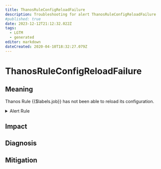 ```yaml
---
title: ThanosRuleConfigReloadFailure
description: Troubleshooting for alert ThanosRuleConfigReloadFailure
#published: true
date: 2023-12-12T21:12:32.022Z
tags: 
  - LGTM
  - generated
editor: markdown
dateCreated: 2020-04-10T18:32:27.079Z
---
```


# ThanosRuleConfigReloadFailure

## Meaning
[//]: # "Short paragraph that explains what the alert means"
Thanos Rule {{$labels.job}} has not been able to reload its configuration.

<details>
  <summary>Alert Rule</summary>

{{% rule "thanos/thanos-ruler.yml" "ThanosRuleConfigReloadFailure" %}}

<!-- Rule when generated

```yaml
alert: ThanosRuleConfigReloadFailure
expr: avg by (job, instance) (thanos_rule_config_last_reload_successful{job=~".*thanos-rule.*"}) != 1
for: 5m
labels:
    severity: info
annotations:
    summary: Thanos Rule Config Reload Failure (instance {{ $labels.instance }})
    description: |-
        Thanos Rule {{$labels.job}} has not been able to reload its configuration.
          VALUE = {{ $value }}
          LABELS = {{ $labels }}
    runbook: https://github.com/srerun/prometheus-alerts/blob/main/content/runbooks/thanos-ruler/ThanosRuleConfigReloadFailure.md

```

-->

</details>


## Impact
[//]: # "What could / will happen if the alert is not addressed"



## Diagnosis
[//]: # "Steps to take to identify the cause of the problem"



## Mitigation
[//]: # "The steps necessary to resolve the alert"
